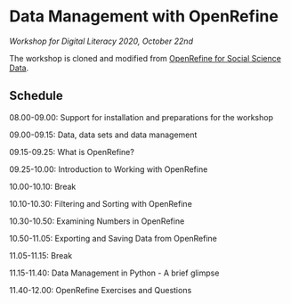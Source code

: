 # Data Management with OpenRefine



*Workshop for Digital Literacy 2020, October 22nd*



The workshop is cloned and modified from [OpenRefine for Social Science Data](https://datacarpentry.org/openrefine-socialsci/).

## Schedule

08.00-09.00: Support for installation and preparations for the workshop

09.00-09.15: Data, data sets and data management

09.15-09.25: What is OpenRefine?

09.25-10.00: Introduction to Working with OpenRefine

10.00-10.10: Break

10.10-10.30: Filtering and Sorting with OpenRefine

10.30-10.50: Examining Numbers in OpenRefine

10.50-11.05: Exporting and Saving Data from OpenRefine

11.05-11.15: Break

11.15-11.40: Data Management in Python - A brief glimpse

11.40-12.00: OpenRefine Exercises and Questions
